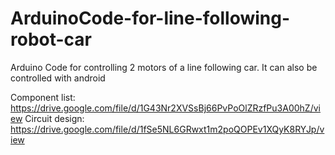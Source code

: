 # ArduinoCode-for-line-following-robot-car
Arduino Code for controlling 2 motors of a line following car. It can also be controlled with android


Component list: https://drive.google.com/file/d/1G43Nr2XVSsBj66PvPoOlZRzfPu3A00hZ/view
Circuit design: https://drive.google.com/file/d/1fSe5NL6GRwxt1m2poQOPEv1XQyK8RYJp/view
